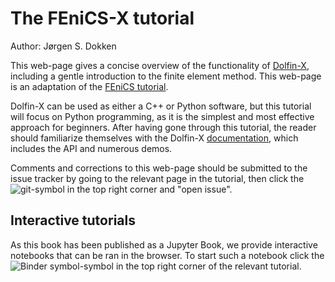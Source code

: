 # The FEniCS-X tutorial
Author: Jørgen S. Dokken

This web-page gives a concise overview of the functionality of [Dolfin-X](https://github.com/FEniCS/dolfinx/), including a gentle introduction to the finite element method. This web-page is an adaptation of the [FEniCS tutorial](https://www.springer.com/gp/book/9783319524610).

Dolfin-X can be used as either a C++ or Python software, but this tutorial will focus on Python programming, as it is the simplest and most effective approach for beginners. After having gone through this tutorial, the reader should familiarize themselves with the Dolfin-X [documentation](https://fenicsproject.org/docs/dolfinx/dev/python/), which includes the API and numerous demos.

Comments and corrections to this web-page should be submitted to the issue tracker by going to the relevant page in the tutorial, then click the ![git](git.png)-symbol in the top right corner and "open issue".

## Interactive tutorials
As this book has been published as a Jupyter Book, we provide interactive notebooks that can be ran in the browser. To start such a notebook click the ![Binder symbol](binder.png)-symbol in the top right corner of the relevant tutorial.


